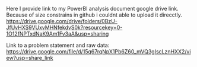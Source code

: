 Here I provide link to my PowerBI analysis document google drive link. Because of size constrains in github i couldnt able to upload it direcctly.
  https://drive.google.com/drive/folders/0BzU-JfUvHXS9VUxvMHNfekdvS0k?resourcekey=0-1O12fNPTxdNaK9Am1Fv3aA&usp=sharing

Link to a problem statement and raw data: https://drive.google.com/file/d/15q67rqNpX1Pb6Z60_mVQ3gIscLznHXX2/view?usp=share_link
